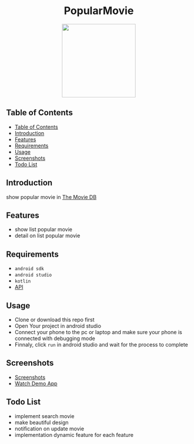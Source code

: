 <h1 align="center">PopularMovie</h1>
<p align="center">
<img src="https://www.themoviedb.org/assets/2/v4/logos/312x276-primary-green-74212f6247252a023be0f02a5a45794925c3689117da9d20ffe47742a665c518.png" width="200" height="200"></p>

## Table of Contents

- [Table of Contents](#Table-of-Contents)
- [Introduction](#Introduction)
- [Features](#Features)
- [Requirements](#Requirements)
- [Usage](#Usage)
- [Screenshots](#Screenshots)
- [Todo List](#Todo-List)

## Introduction

show popular movie in [The Movie DB](https://www.themoviedb.org)

## Features

- show list popular movie
- detail on list popular movie

## Requirements

- `android sdk`
- `android studio`
- `kotlin`
- [API](https://developers.themoviedb.org/3)

## Usage

- Clone or download this repo first
- Open Your project in android studio 
- Connect your phone to the pc or laptop and make sure your phone is connected with debugging mode
- Finnaly, click `run` in android studio and wait for the process to complete

## Screenshots

- [Screenshots]()
- [Watch Demo App]()
  
## Todo List
- implement search movie
- make beautiful design
- notification on update movie
- implementation dynamic feature for each feature
